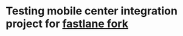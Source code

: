 # Testing mobile center integration project for [fastlane fork](https://github.com/evkhramkov/fastlane)

